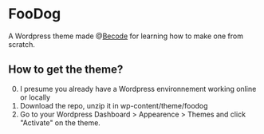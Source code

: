 # FooDog

A Wordpress theme made @[Becode](http://www.becode.org) for learning how to make one from scratch.

## How to get the theme?

0. I presume you already have a Wordpress environnement working online or locally
1. Download the repo, unzip it in wp-content/theme/foodog
2. Go to your Wordpress Dashboard > Appearence > Themes and click "Activate" on the theme.
